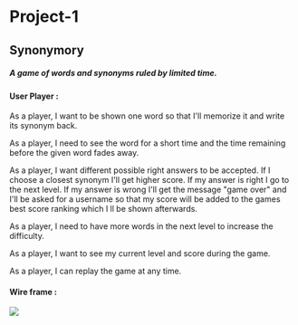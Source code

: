 # Project-1

## Synonymory

##### A game of words and synonyms ruled by limited time.

#### User Player :

As a player, I want to be shown one word so that I'll memorize it and write its synonym back.

As a player, I need to see the word for a short time and the time remaining before the given word fades away.

As a player, I want different possible right answers to be accepted.
  If I choose a closest synonym I'll get higher score.
  If my answer is right I go to the next level.
  If my answer is wrong I'll get the message "game over" and I'll be asked for a username so that my score will be added to the games best score ranking which I ll be shown afterwards.

As a player, I need to have more words in the next level to increase the difficulty.

As a player, I want to see my current level and score during the game.

As a player, I can replay the game at any time.

#### Wire frame :

![](Synonymory.png)
